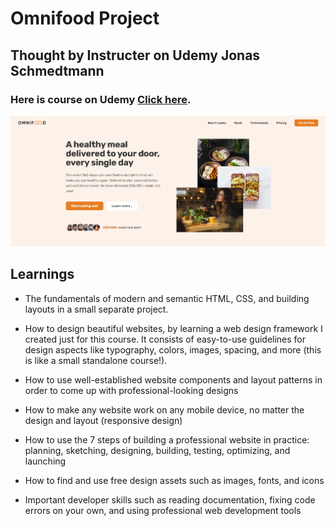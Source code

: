 # Omnifood Project
## Thought by Instructer on Udemy **Jonas Schmedtmann**

### Here is course on Udemy [Click here](https://www.udemy.com/course/design-and-develop-a-killer-website-with-html5-and-css3).


![Website Screenshot!](omnifoodpicture.png "San Juan Mountains")


## Learnings 
- The fundamentals of modern and semantic HTML, CSS, and building layouts in a small separate project.

- How to design beautiful websites, by learning a web design framework I created just for this course. It consists of easy-to-use guidelines for design aspects like typography, colors, images, spacing, and more (this is like a small standalone course!).

- How to use well-established website components and layout patterns in order to come up with professional-looking designs

- How to make any website work on any mobile device, no matter the design and layout (responsive design)

- How to use the 7 steps of building a professional website in practice: planning, sketching, designing, building, testing, optimizing, and launching

- How to find and use free design assets such as images, fonts, and icons

- Important developer skills such as reading documentation, fixing code errors on your own, and using professional web development tools
